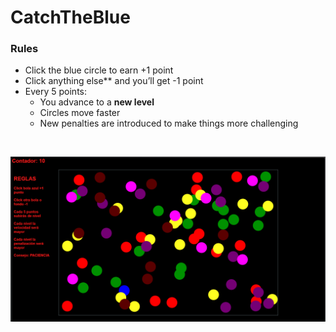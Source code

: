 # CatchTheBlue

### Rules

-  Click the blue circle to earn +1 point
-  Click anything else** and you’ll get -1 point
-  Every 5 points:
    - You advance to a **new level**
    - Circles move faster
    - New penalties are introduced to make things more challenging

<br>

![screenshot1](miniatura.png)
